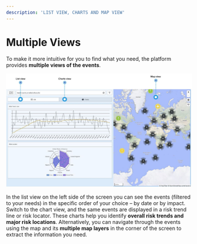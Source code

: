 ```yaml
---
description: 'LIST VIEW, CHARTS AND MAP VIEW'
---
```


# Multiple Views

To make it more intuitive for you to find what you need, the platform provides **multiple views of the events**.

![GLOBAL EVENTS VIEW IN CHARTS MODE](../.gitbook/assets/global-events-multiple-views%20%281%29.JPG)

In the list view on the left side of the screen you can see the events \(filtered to your needs\) in the specific order of your choice – by date or by impact. Switch to the chart view, and the same events are displayed in a risk trend line or risk locator. These charts help you identify **overall risk trends and major risk locations**. Alternatively, you can navigate through the events using the map and its **multiple map layers** in the corner of the screen to extract the information you need.

